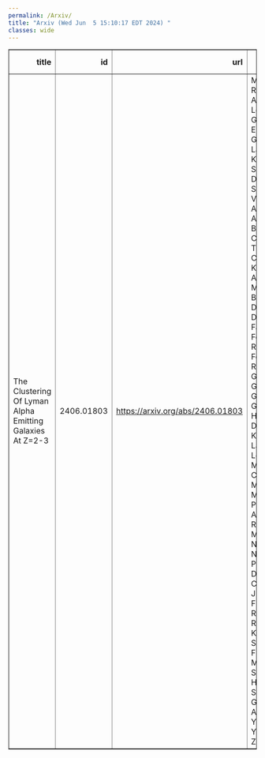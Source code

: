 ```yaml
---
permalink: /Arxiv/
title: "Arxiv (Wed Jun  5 15:10:17 EDT 2024) "
classes: wide
---
```

<table border="1" class="dataframe">
  <thead>
    <tr style="text-align: right;">
      <th>title</th>
      <th>id</th>
      <th>url</th>
      <th>authors</th>
      <th>Local Authors</th>
    </tr>
  </thead>
  <tbody>
    <tr>
      <td>The Clustering Of Lyman Alpha Emitting Galaxies At Z=2-3</td>
      <td>2406.01803</td>
      <td><a href="https://arxiv.org/abs/2406.01803" target="_blank">https://arxiv.org/abs/2406.01803</a></td>
      <td>M. White, A. Raichoor, Arjun Dey, Lehman H. Garrison, Eric Gawiser, D. Lang, Kyoung-Soo Lee, A. D. Myers, D. Schlegel, F. Valdes, J. Aguilar, S. Ahlen, D. Brooks, E. Chaussidon, T. Claybaugh, K. Dawson, A. De La Macorra, Biprateep Dey, P. Doel, K. Fanning, A. Font-Ribera, J. E. Forero-Romero, S. Gontcho A Gontcho, G. Gutierrez, J. Guy, K. Honscheid, D. Kirkby, A. Kremin, M. Landriau, L. Le Guillou, M. E. Levi, C. Magneville, M. Manera, P. Martini, A. Meisner, R. Miquel, B. Moon, J. A. Newman, G. Niz, N. Palanque-Delabrouille, C. Park, W. J. Percival, F. Prada, G. Rossi, V. Ruhlmann-Kleider, E. Sanchez, E. F. Schlafly, M. Schubnell, H. Seo, D. Sprayberry, G. Tarlé, B. A. Weaver, Y. Yang, C. Yèche, H. Zou</td>
      <td>Kevin Fanning, Klaus Honscheid, Paul Martini</td>
    </tr>
  </tbody>
</table>